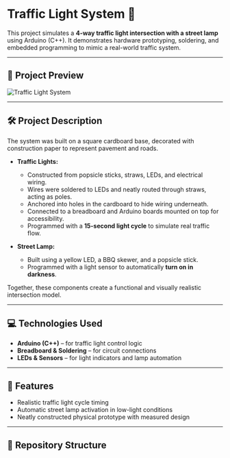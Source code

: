 # Traffic Light System 🚦

This project simulates a **4-way traffic light intersection with a street lamp** using Arduino (C++). It demonstrates hardware prototyping, soldering, and embedded programming to mimic a real-world traffic system.

---

## 📸 Project Preview  
![Traffic Light System](https://github.com/srigan-s/Traffic-Light-System/assets/150014174/4acfb969-5bde-4e85-b44d-6c34490e0a55)

---

## 🛠️ Project Description  

The system was built on a square cardboard base, decorated with construction paper to represent pavement and roads.  

- **Traffic Lights:**  
  - Constructed from popsicle sticks, straws, LEDs, and electrical wiring.  
  - Wires were soldered to LEDs and neatly routed through straws, acting as poles.  
  - Anchored into holes in the cardboard to hide wiring underneath.  
  - Connected to a breadboard and Arduino boards mounted on top for accessibility.  
  - Programmed with a **15-second light cycle** to simulate real traffic flow.  

- **Street Lamp:**  
  - Built using a yellow LED, a BBQ skewer, and a popsicle stick.  
  - Programmed with a light sensor to automatically **turn on in darkness**.  

Together, these components create a functional and visually realistic intersection model.  

---

## 💻 Technologies Used  
- **Arduino (C++)** – for traffic light control logic  
- **Breadboard & Soldering** – for circuit connections  
- **LEDs & Sensors** – for light indicators and lamp automation  

---

## 🚀 Features  
- Realistic traffic light cycle timing  
- Automatic street lamp activation in low-light conditions  
- Neatly constructed physical prototype with measured design  

---

## 📂 Repository Structure  
